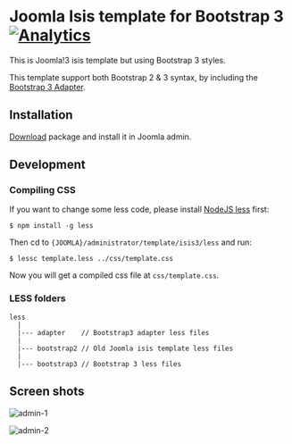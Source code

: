 # Joomla Isis template for Bootstrap 3   [![Analytics](https://ga-beacon.appspot.com/UA-48372917-1/joomla-bootstrap3-isis-template/readme)](https://github.com/igrigorik/ga-beacon)

This is Joomla!3 isis template but using Bootstrap 3 styles.

This template support both Bootstrap 2 & 3 syntax, by including the [Bootstrap 3 Adapter](https://github.com/asika32764/bootstrap3-adapter).

## Installation

[Download](https://github.com/asika32764/joomla-bootstrap3-isis-template/releases) package and install it in Joomla admin.

## Development

### Compiling CSS

If you want to change some less code, please install [NodeJS less](https://www.npmjs.org/package/less) first:

```
$ npm install -g less
```

Then cd to `{JOOMLA}/administrator/template/isis3/less` and run:

```
$ lessc template.less ../css/template.css
```

Now you will get a compiled css file at `css/template.css`.

### LESS folders

```
less
  |
  |--- adapter    // Bootstrap3 adapter less files
  |
  |--- bootstrap2 // Old Joomla isis template less files
  |
  |--- bootstrap3 // Bootstrap 3 less files
```

## Screen shots

![admin-1](http://cl.ly/Ugpu/140328-0006.jpg)

![admin-2](http://cl.ly/UhDn/140328-0005.jpg)

